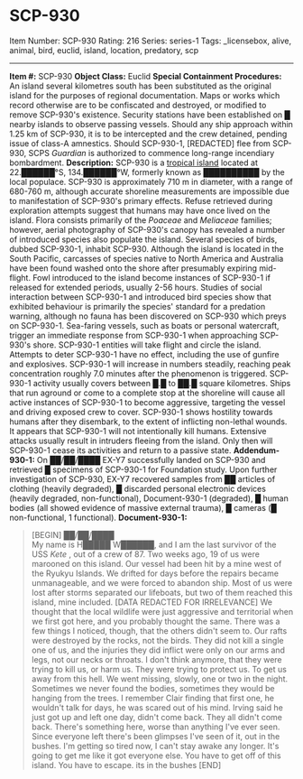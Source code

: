 # SCP-930
Item Number: SCP-930
Rating: 216
Series: series-1
Tags: _licensebox, alive, animal, bird, euclid, island, location, predatory, scp

---

**Item #:** SCP-930
**Object Class:** Euclid
**Special Containment Procedures:** An island several kilometres south has been substituted as the original island for the purposes of regional documentation. Maps or works which record otherwise are to be confiscated and destroyed, or modified to remove SCP-930's existence. Security stations have been established on █ nearby islands to observe passing vessels. Should any ship approach within 1.25 km of SCP-930, it is to be intercepted and the crew detained, pending issue of class-A amnestics. Should SCP-930-1, [REDACTED] flee from SCP-930, SCPS _Guardian_ is authorized to commence long-range incendiary bombardment.
**Description:** SCP-930 is a [tropical island](/scp-1372) located at 22.██████°S, 134.██████°W, formerly known as ██████████ by the local populace. SCP-930 is approximately 710 m in diameter, with a range of 680-760 m, although accurate shoreline measurements are impossible due to manifestation of SCP-930's primary effects. Refuse retrieved during exploration attempts suggest that humans may have once lived on the island. Flora consists primarily of the _Poaceae_ and _Meliaceae_ families; however, aerial photography of SCP-930's canopy has revealed a number of introduced species also populate the island.
Several species of birds, dubbed SCP-930-1, inhabit SCP-930. Although the island is located in the South Pacific, carcasses of species native to North America and Australia have been found washed onto the shore after presumably expiring mid-flight. Fowl introduced to the island become instances of SCP-930-1 if released for extended periods, usually 2-56 hours. Studies of social interaction between SCP-930-1 and introduced bird species show that exhibited behaviour is primarily the species' standard for a predation warning, although no fauna has been discovered on SCP-930 which preys on SCP-930-1.
Sea-faring vessels, such as boats or personal watercraft, trigger an immediate response from SCP-930-1 when approaching SCP-930's shore. SCP-930-1 entities will take flight and circle the island. Attempts to deter SCP-930-1 have no effect, including the use of gunfire and explosives. SCP-930-1 will increase in numbers steadily, reaching peak concentration roughly 7.0 minutes after the phenomenon is triggered.
SCP-930-1 activity usually covers between █.█ to ██.█ square kilometres. Ships that run aground or come to a complete stop at the shoreline will cause all active instances of SCP-930-1 to become aggressive, targeting the vessel and driving exposed crew to cover.
SCP-930-1 shows hostility towards humans after they disembark, to the extent of inflicting non-lethal wounds. It appears that SCP-930-1 will not intentionally kill humans. Extensive attacks usually result in intruders fleeing from the island. Only then will SCP-930-1 cease its activities and return to a passive state.
**Addendum-930-1:** On ██/██/████ EX-Y7 successfully landed on SCP-930 and retrieved █ specimens of SCP-930-1 for Foundation study. Upon further investigation of SCP-930, EX-Y7 recovered samples from ██ articles of clothing (heavily degraded), █ discarded personal electronic devices (heavily degraded, non-functional), Document-930-1 (degraded), █ human bodies (all showed evidence of massive external trauma), █ cameras (█ non-functional, 1 functional).
**Document-930-1:**
> [BEGIN]
> ██/██/████  
>  My name is H█████ W██████, and I am the last survivor of the USS _Kete_ , out of a crew of 87. Two weeks ago, 19 of us were marooned on this island. Our vessel had been hit by a mine west of the Ryukyu Islands. We drifted for days before the repairs became unmanageable, and we were forced to abandon ship. Most of us were lost after storms separated our lifeboats, but two of them reached this island, mine included.
> [DATA REDACTED FOR IRRELEVANCE]
> We thought that the local wildlife were just aggressive and territorial when we first got here, and you probably thought the same. There was a few things I noticed, though, that the others didn't seem to. Our rafts were destroyed by the rocks, not the birds. They did not kill a single one of us, and the injuries they did inflict were only on our arms and legs, not our necks or throats. I don't think anymore, that they were trying to kill us, or harm us. They were trying to protect us. To get us away from this hell.
> We went missing, slowly, one or two in the night. Sometimes we never found the bodies, sometimes they would be hanging from the trees. I remember Clair finding that first one, he wouldn't talk for days, he was scared out of his mind. Irving said he just got up and left one day, didn't come back. They all didn't come back.
> There's something here, worse than anything I've ever seen. Since everyone left there's been glimpses I've seen of it, out in the bushes. I'm getting so tired now, I can't stay awake any longer. It's going to get me like it got everyone else. You have to get off of this island. You have to escape.
> its in the bushes
> [END]